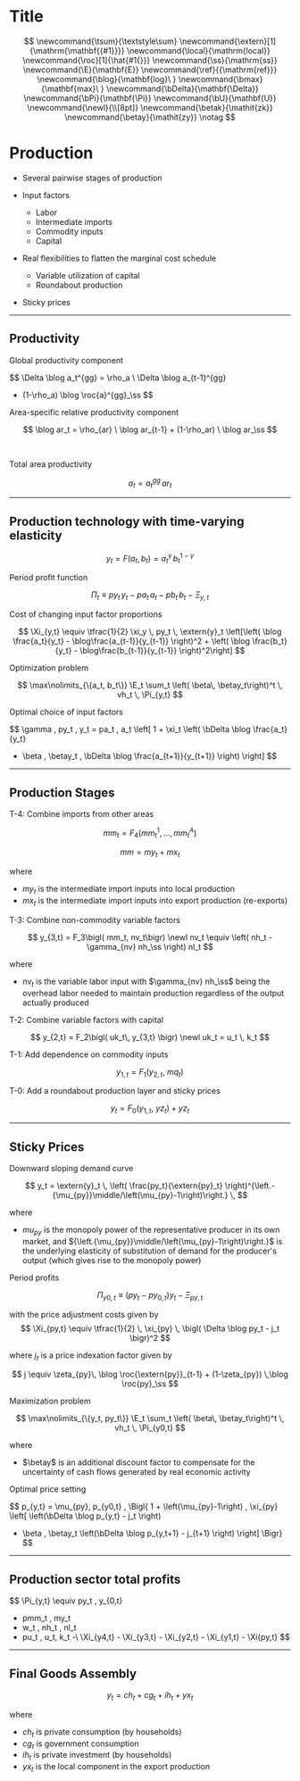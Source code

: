 # Title

$$
\newcommand{\tsum}{\textstyle\sum}
\newcommand{\extern}[1]{\mathrm{\mathbf{{#1}}}}
\newcommand{\local}{\mathrm{local}}
\newcommand{\roc}[1]{\hat{#1{}}}
\newcommand{\ss}{\mathrm{ss}}
\newcommand{\E}{\mathbf{E}}
\newcommand{\ref}{{\mathrm{ref}}}
\newcommand{\blog}{\mathbf{log}\ }
\newcommand{\bmax}{\mathbf{max}\ }
\newcommand{\bDelta}{\mathbf{\Delta}}
\newcommand{\bPi}{\mathbf{\Pi}}
\newcommand{\bU}{\mathbf{U}}
\newcommand{\newl}{\\[8pt]}
\newcommand{\betak}{\mathit{zk}}
\newcommand{\betay}{\mathit{zy}}
\notag
$$

# Production

* Several pairwise stages of production
  
* Input factors
    * Labor
    * Intermediate imports
    * Commodity inputs
    * Capital

* Real flexibilities to flatten the marginal cost schedule
    * Variable utilization of capital
    * Roundabout production

* Sticky prices


---

## Productivity

Global productivity component

$$
\Delta \blog a_t^{gg} = \rho_a \ \Delta \blog a_{t-1}^{gg} 
+ (1-\rho_a) \blog \roc{a}^{gg}_\ss
$$

Area-specific relative productivity component

$$
\blog ar_t = \rho_{ar} \ \blog ar_{t-1} + (1-\rho_ar) \ \blog ar_\ss
$$

<br/>

Total area productivity

$$
a_t = a^{gg}_t\, ar_t
$$

---

## Production technology with time-varying elasticity


$$
y_t = F(a_t, b_t) = a_t{}^\gamma \, b_t{}^{1-\gamma}
$$

Period profit function

$$
\Pi_t \equiv py_t\, y_t - pa_t\, a_t - pb_t\,b_t - \Xi_{y,t}
$$

Cost of changing input factor proportions

$$
\Xi_{y,t} \equiv \tfrac{1}{2} \xi_y \, py_t \, \extern{y}_t
\left[\left(
\blog \frac{a_t}{y_t} - \blog\frac{a_{t-1}}{y_{t-1}}  
\right)^2 + \left(
\blog \frac{b_t}{y_t} - \blog\frac{b_{t-1}}{y_{t-1}}  
\right)^2\right]
$$


Optimization problem

$$
\max\nolimits_{\{a_t, b_t\}}
\E_t \sum_t \left( \beta\, \betay_t\right)^t \, vh_t \, \Pi_{y,t}
$$

Optimal choice of input factors

$$
\gamma \, py_t \, y_t = pa_t \, a_t \left[
1 + \xi_t \left( \bDelta \blog \frac{a_t}{y_t}
- \beta \, \betay_t \, \bDelta \blog \frac{a_{t+1}}{y_{t+1}} \right) \right]
$$

---

## Production Stages

T-4: Combine imports from other areas

$$
mm_t = F_4\left( mm_t^1, \dots, mm_t^A \right)
$$

$$
mm = my_t + mx_t
$$

where
* $my_t$ is the intermediate import inputs into local production
* $mx_t$ is the intermediate import inputs into export production (re-exports)

T-3: Combine non-commodity variable factors

$$
y_{3,t} = F_3\bigl( mm_t, nv_t\bigr) \newl
nv_t \equiv \left( nh_t - \gamma_{nv} nh_\ss \right) nl_t
$$

where

* $nv_t$ is the variable labor input with $\gamma_{nv} nh_\ss$ being the
  overhead labor needed to maintain production regardless of the output
  actually produced

T-2: Combine variable factors with capital

$$
y_{2,t} = F_2\bigl( uk_t\, y_{3,t} \bigr) \newl
uk_t = u_t \, k_t
$$

T-1: Add dependence on commodity inputs

$$
y_{1,t} = F_1\bigl( y_{2,t},\ mq_t \bigr)
$$

T-0: Add a roundabout production layer and sticky prices

$$
y_t = F_0\bigl(y_{1,t},\ yz_t\bigr) + yz_t
$$

---

## Sticky Prices

Downward sloping demand curve

$$
y_t 
= \extern{y}_t \, \left( \frac{py_t}{\extern{py}_t} \right)^{\left.-{\mu_{py}}\middle/\left(\mu_{py}-1\right)\right.} \,
$$

where
* $mu_{py}$ is the monopoly power of the representative producer in its own
  market, and ${\left.{\mu_{py}}\middle/\left(\mu_{py}-1\right)\right.}$ is
  the underlying elasticity of substitution of demand for the producer's
  output (which gives rise to the monopoly power)

Period profits

$$
\Pi_{y0,t} \equiv \left( py_t  - py_{0,t}\right) y_t - \Xi_{py,t}
$$

with the price adjustment costs given by
$$
\Xi_{py,t}
\equiv \tfrac{1}{2} \, \xi_{py} \, \bigl( \Delta \blog py_t - j_t \bigr)^2
$$

where $j_t$ is a price indexation factor given by

$$
j \equiv  \zeta_{py}\, \blog \roc{\extern{py}}_{t-1} + (1-\zeta_{py})
\,\blog \roc{py}_\ss
$$

Maximization problem

$$
\max\nolimits_{\{y_t, py_t\}}
\E_t \sum_t \left( \beta\, \betay_t\right)^t \, vh_t \, \Pi_{y0,t}
$$

where 
* $\betay$ is an additional discount factor to compensate for the
  uncertainty of cash flows generated by real economic activity


Optimal price setting

$$
p_{y,t} = \mu_{py}\, p_{y0,t} \, \Bigl\{
1 + \left(\mu_{py}-1\right) \, \xi_{py} \left[
\left(\bDelta \blog p_{y,t} - j_t \right)
- \beta \, \betay_t \left(\bDelta \blog p_{y,t+1} - j_{t+1} \right)
\right] \Bigr\}
$$

---

## Production sector total profits

$$
\Pi_{y,t}
\equiv py_t \, y_{0,t}
- pmm_t \, my_t 
- w_t \, nh_t \, nl_t
- pu_t \, u_t\, k_t 
-\ \Xi_{y4,t} - \Xi_{y3,t} - \Xi_{y2,t} - \Xi_{y1,t} - \Xi{py,t}
$$

---

## Final Goods Assembly

$$
y_t = ch_t + cg_t + ih_t + yx_t
$$

where

* $ch_t$ is private consumption (by households)
* $cg_t$ is government consumption
* $ih_t$ is private investment (by households)
* $yx_t$ is the local component in the export production


